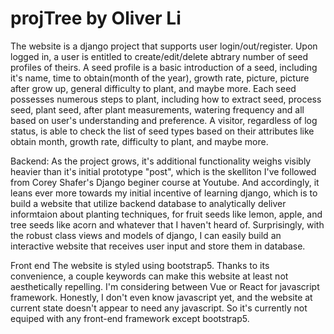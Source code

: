 # projTree by Oliver Li
The website is a django project that supports user login/out/register. Upon logged in, a user is entitled to create/edit/delete abtrary number of seed profiles of theirs.
A seed profile is a basic introduction of a seed, including it's name, time to obtain(month of the year), growth rate, picture, picture after grow up, general difficulty to plant, and maybe more. Each seed possesses numerous steps to plant, including how to extract seed, process seed, plant seed, after plant measurements, watering frequency and all based on user's understanding and preference.
A visitor, regardless of log status, is able to check the list of seed types based on their attributes like obtain month, growth rate, difficulty to plant, and maybe more.

Backend:
As the project grows, it's additional functionality weighs visibly heavier than it's initial prototype "post", which is the skelliton I've followed from Corey Shafer's Django beginer course at Youtube. And accordingly, it leans ever more towards my initial incentive of learning django, which is to build a website that utilize backend database to analytically deliver informtaion about planting techniques, for fruit seeds like lemon, apple, and tree seeds like acorn and whatever that I haven't heard of. Surprisingly, with the robust class views and models of django, I can easily build an interactive website that receives user input and store them in database.

Front end
The website is styled using bootstrap5. Thanks to its convenience, a couple keywords can make this website at least not aesthetically repelling.
I'm considering between Vue or React for javascript framework. Honestly, I don't even know javascript yet, and the website at current state doesn't appear to need any javascript. So it's currently not equiped with any front-end framework except bootstrap5.

